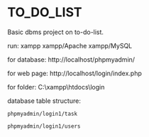 # TO_DO_LIST
Basic dbms project on to-do-list.

run:
    xampp
    xampp/Apache
    xampp/MySQL

for database:
    http://localhost/phpmyadmin/

for web page:
    http://localhost/login/index.php

for folder:
    C:\xampp\htdocs\login

database table structure:

    phpmyadmin/login1/task
    
    phpmyadmin/login1/users
